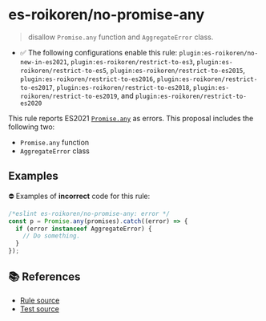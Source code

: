 # es-roikoren/no-promise-any
> disallow `Promise.any` function and `AggregateError` class.

- ✅ The following configurations enable this rule: `plugin:es-roikoren/no-new-in-es2021`, `plugin:es-roikoren/restrict-to-es3`, `plugin:es-roikoren/restrict-to-es5`, `plugin:es-roikoren/restrict-to-es2015`, `plugin:es-roikoren/restrict-to-es2016`, `plugin:es-roikoren/restrict-to-es2017`, `plugin:es-roikoren/restrict-to-es2018`, `plugin:es-roikoren/restrict-to-es2019`, and `plugin:es-roikoren/restrict-to-es2020`

This rule reports ES2021 [`Promise.any`](https://github.com/tc39/proposal-promise-any) as errors.
This proposal includes the following two:

- `Promise.any` function
- `AggregateError` class

## Examples

⛔ Examples of **incorrect** code for this rule:

```js
/*eslint es-roikoren/no-promise-any: error */
const p = Promise.any(promises).catch((error) => {
  if (error instanceof AggregateError) {
    // Do something.
  }
});
```

## 📚 References

- [Rule source](https://github.com/roikoren755/eslint-plugin-es/blob/v2.0.10/src/rules/no-promise-any.ts)
- [Test source](https://github.com/roikoren755/eslint-plugin-es/blob/v2.0.10/tests/src/rules/no-promise-any.ts)
